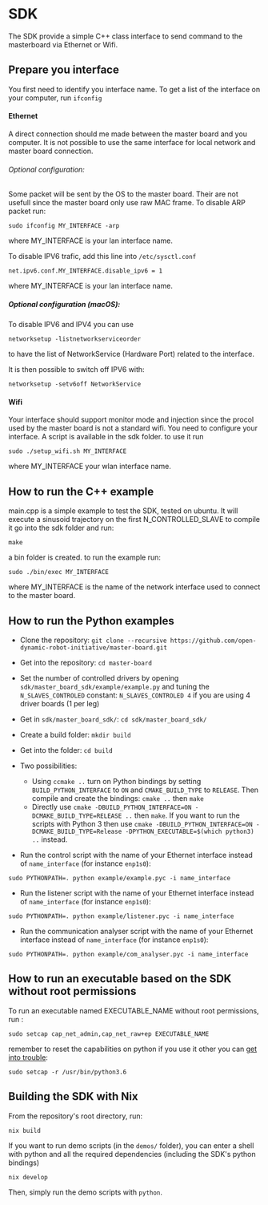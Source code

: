 # SDK

The SDK provide a simple C++ class interface to send command to the masterboard via Ethernet or Wifi.

## Prepare you interface

You first need to identify you interface name. To get a list of the interface on your computer, run `ifconfig`

#### Ethernet

A direct connection should me made between the master board and you computer. It is not possible to use the same interface for local network and master board connection.

###### Optional configuration:

Some packet will be sent by the OS to the master board. Their are not usefull since the master board only use raw MAC frame.
To disable ARP packet run:

```
sudo ifconfig MY_INTERFACE -arp
```

where MY_INTERFACE is your lan interface name.

To disable IPV6 trafic, add this line into `/etc/sysctl.conf`

```
net.ipv6.conf.MY_INTERFACE.disable_ipv6 = 1
```

where MY_INTERFACE is your lan interface name.

##### Optional configuration (macOS):

To disable IPV6 and IPV4 you can use

```
networksetup -listnetworkserviceorder
```

to have the list of NetworkService (Hardware Port) related to the interface.

It is then possible to switch off IPV6 with:

```
networksetup -setv6off NetworkService
```

#### Wifi

Your interface should support monitor mode and injection since the procol used by the master board is not a standard wifi.
You need to configure your interface. A script is available in the sdk folder. to use it run

```
sudo ./setup_wifi.sh MY_INTERFACE
```

where MY_INTERFACE your wlan interface name.

## How to run the C++ example

main.cpp is a simple example to test the SDK, tested on ubuntu.
It will execute a sinusoid trajectory on the first N_CONTROLLED_SLAVE
to compile it go into the sdk folder and run:

```
make
```

a bin folder is created.
to run the example run:

```
sudo ./bin/exec MY_INTERFACE
```

where MY_INTERFACE is the name of the network interface used to connect to the master board.

## How to run the Python examples

- Clone the repository: `git clone --recursive https://github.com/open-dynamic-robot-initiative/master-board.git`

- Get into the repository: `cd master-board`

- Set the number of controlled drivers by opening `sdk/master_board_sdk/example/example.py` and tuning the `N_SLAVES_CONTROLED` constant: `N_SLAVES_CONTROLED 4` if you are using 4 driver boards (1 per leg)

- Get in `sdk/master_board_sdk/`: `cd sdk/master_board_sdk/`

- Create a build folder: `mkdir build`

- Get into the folder: `cd build`

- Two possibilities:

  - Using `ccmake ..` turn on Python bindings by setting `BUILD_PYTHON_INTERFACE` to `ON` and `CMAKE_BUILD_TYPE` to `RELEASE`. Then compile and create the bindings: `cmake ..` then `make`
  - Directly use `cmake -DBUILD_PYTHON_INTERFACE=ON -DCMAKE_BUILD_TYPE=RELEASE ..` then `make`. If you want to run the scripts with Python 3 then use `cmake -DBUILD_PYTHON_INTERFACE=ON -DCMAKE_BUILD_TYPE=Release -DPYTHON_EXECUTABLE=$(which python3) ..` instead.

- Run the control script with the name of your Ethernet interface instead of `name_interface` (for instance `enp1s0`):

`sudo PYTHONPATH=. python example/example.pyc -i name_interface`

- Run the listener script with the name of your Ethernet interface instead of `name_interface` (for instance `enp1s0`):

`sudo PYTHONPATH=. python example/listener.pyc -i name_interface`

- Run the communication analyser script with the name of your Ethernet interface instead of `name_interface` (for instance `enp1s0`):

`sudo PYTHONPATH=. python example/com_analyser.pyc -i name_interface`

## How to run an executable based on the SDK without root permissions

To run an executable named EXECUTABLE_NAME without root permissions, run :

```
sudo setcap cap_net_admin,cap_net_raw+ep EXECUTABLE_NAME
```

remember to reset the capabilities on python if you use it other you can [get into trouble](https://answers.ros.org/question/366380/ubuntu1804ros2-dashing-failed-to-load-entry-point-issue/):

```
sudo setcap -r /usr/bin/python3.6
```

## Building the SDK with Nix

From the repository's root directory, run:

```
nix build
```

If you want to run demo scripts (in the `demos/` folder), you can enter a shell with python and all the required dependencies (including the SDK's python bindings)

```
nix develop
```

Then, simply run the demo scripts with `python`.
